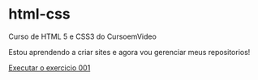 # html-css
 Curso de HTML 5 e CSS3 do CursoemVideo

 Estou aprendendo a criar sites e agora vou gerenciar meus repositorios!

 <a href="https://caioatala.github.io/html-css/exercicios/ex001/index.html"> Executar o exercicio 001 </a>
